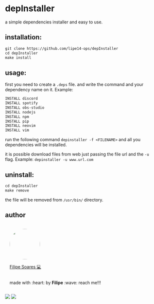 # depInstaller

a simple dependencies installer and easy to use.

## installation:
```txt
git clone https://github.com/lipe14-ops/depInstaller
cd depInstaller
make install
```
## usage:
first you need to create a `.deps` file. and write the command and your dependency name on it. Example:

```txt
INSTALL discord
INSTALL spotify
INSTALL obs-studio
INSTALL nodejs
INSTALL npm
INSTALL pip
INSTALL neovim
INSTALL vim
```
run the following command `depinstaller -f <FILENAME>` and all you dependencies will be installed.

it is possible download files from web just passing the file url and the `-u` flag. Example: `depinstaller -u www.url.com`

## uninstall:
```txt
cd depInstaller
make remove
```
the file will be removed from `/usr/bin/` directory.

## author
<img width='100' height='100' style="border-radius:50%; padding:15px" src="https://avatars.githubusercontent.com/u/78698099?v=4" /></br>
<a href="https://github.com/lipe14-ops" style='padding: 15px' title="Rocketseat">Filipe Soares :computer:</a>
<p style='padding: 15px'>made with :heart: by <strong>Filipe</strong> :wave: reach me!!!</p>


[![](https://img.shields.io/badge/Gmail-D14836?style=for-the-badge&logo=gmail&logoColor=white)](fn697169@gmail.com)
[![](https://img.shields.io/badge/Instagram-E4405F?style=for-the-badge&logo=instagram&logoColor=white)](https://www.instagram.com/filipe_1408/)
